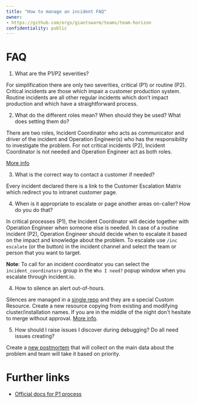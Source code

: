 ```yaml
---
title: "How to manage an incident FAQ"
owner:
- https://github.com/orgs/giantswarm/teams/team-horizon
confidentiality: public
---
```


# FAQ

1. What are the P1/P2 severities?

For simplification there are only two severities, critical (P1) or routine (P2). Critical incidents are those which impair a customer production system. Routine incidents are all other regular incidents which don’t impact production and which have a straightforward process.

2. What do the different roles mean? When should they be used? What does setting them do?

There are two roles, Incident Coordinator who acts as communicator and driver of the incident and Operation Engineer(s) who has the responsibility to investigate the problem. For not critical incidents (P2), Incident Coordinator is not needed and Operation Engineer act as both roles. 

[More info](https://docs.giantswarm.io/support/p1-process/#roles)

3. What is the correct way to contact a customer if needed? 

Every incident declared there is a link to the Customer Escalation Matrix which redirect you to intranet customer page.

4. When is it appropriate to escalate or page another areas on-caller? How do you do that?

In critical processes (P1), the Incident Coordinator will decide together with Operation Engineer when someone else is needed. In case of a routine incident (P2), Operation Engineer should decide when to escalate it based on the impact and knowledge about the problem. To escalate use `/inc escalate` (or the button) in the incident channel and select the team or person that you want to target.

__Note__: To call for an incident coordinator you can select the `incident_coordinators` group in the `Who I need?` popup window when you escalate through incident.io.

4. How to silence an alert out-of-hours.

Silences are managed in a [single repo](https://github.com/giantswarm/silences/) and they are a special Custom Resource. Create a new resource copying from existing and modifying cluster/installation names. If you are in the middle of the night don't hesitate to merge without approval. [More info](https://intranet.giantswarm.io/docs/support-and-ops/processes/silence-management/).

5. How should I raise issues I discover during debugging? Do all need issues creating? 

Create a [new postmortem](https://github.com/giantswarm/giantswarm/issues/new?assignees=&labels=postmortem%2C+team%2Fnull&template=operations-postmortem.md&title=) that will collect on the main data about the problem and team will take it based on priority.

# Further links

- [Official docs for P1 process](https://docs.giantswarm.io/support/p1-process/)
